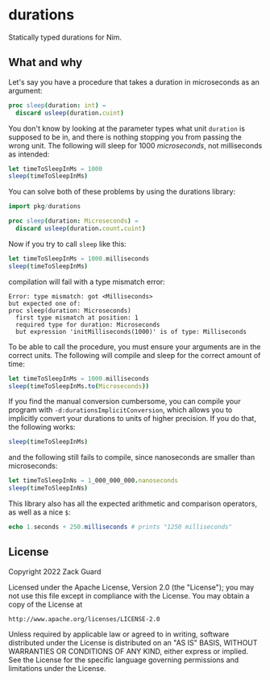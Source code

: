 # durations

Statically typed durations for Nim.

## What and why

Let's say you have a procedure that takes a duration in microseconds as an argument:

```nim
proc sleep(duration: int) =
  discard usleep(duration.cuint)
```

You don't know by looking at the parameter types what unit `duration` is supposed to be in, and there is nothing stopping you from passing the wrong unit. The following will sleep for 1000 *microseconds*, not milliseconds as intended:

```nim
let timeToSleepInMs = 1000
sleep(timeToSleepInMs)
```

You can solve both of these problems by using the durations library:

```nim
import pkg/durations

proc sleep(duration: Microseconds) =
  discard usleep(duration.count.cuint)
```

Now if you try to call `sleep` like this:

```nim
let timeToSleepInMs = 1000.milliseconds
sleep(timeToSleepInMs)
```

compilation will fail with a type mismatch error:

```
Error: type mismatch: got <Milliseconds>
but expected one of:
proc sleep(duration: Microseconds)
  first type mismatch at position: 1
  required type for duration: Microseconds
  but expression 'initMilliseconds(1000)' is of type: Milliseconds
```

To be able to call the procedure, you must ensure your arguments are in the correct units. The following will compile and sleep for the correct amount of time:

```nim
let timeToSleepInMs = 1000.milliseconds
sleep(timeToSleepInMs.to(Microseconds))
```

If you find the manual conversion cumbersome, you can compile your program with `-d:durationsImplicitConversion`, which allows you to implicitly convert your durations to units of higher precision. If you do that, the following works:

```nim
sleep(timeToSleepInMs)
```

and the following still fails to compile, since nanoseconds are smaller than microseconds:

```nim
let timeToSleepInNs = 1_000_000_000.nanoseconds
sleep(timeToSleepInNs)
```

This library also has all the expected arithmetic and comparison operators, as well as a nice `$`:

```nim
echo 1.seconds + 250.milliseconds # prints "1250 milliseconds"
```

## License

Copyright 2022 Zack Guard

Licensed under the Apache License, Version 2.0 (the "License");
you may not use this file except in compliance with the License.
You may obtain a copy of the License at

    http://www.apache.org/licenses/LICENSE-2.0

Unless required by applicable law or agreed to in writing, software
distributed under the License is distributed on an "AS IS" BASIS,
WITHOUT WARRANTIES OR CONDITIONS OF ANY KIND, either express or implied.
See the License for the specific language governing permissions and
limitations under the License.
